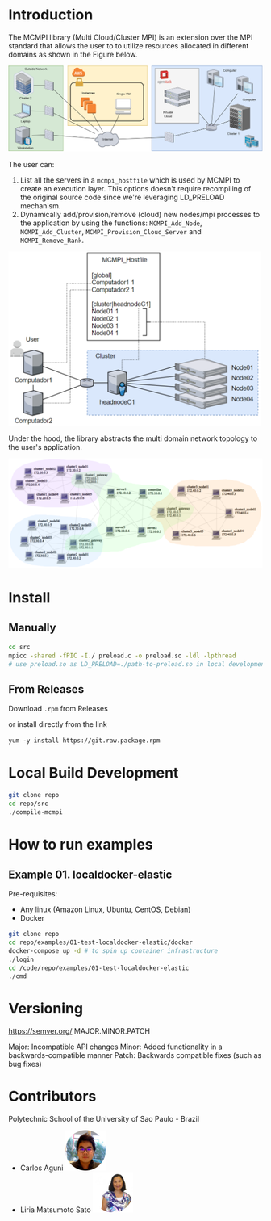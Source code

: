 
# Introduction

The MCMPI library (Multi Cloud/Cluster MPI) is an extension over the MPI standard that allows the user to to utilize resources allocated in different domains as shown in the Figure below.

![](./images/mcmpi-intro.png)

The user can:

1. List all the servers in a `mcmpi_hostfile` which is used by MCMPI to create an execution layer. This options doesn't require recompiling of the original source code since we're leveraging LD_PRELOAD mechanism.
2. Dynamically add/provision/remove (cloud) new nodes/mpi processes to the application by using the functions: `MCMPI_Add_Node`, `MCMPI_Add_Cluster`, `MCMPI_Provision_Cloud_Server` and `MCMPI_Remove_Rank`.

<img src="./images/mcmpi-hostfile.png" style="margin:auto;width:500px;">

Under the hood, the library abstracts the multi domain network topology to the user's application.

![](./images/topology-3cluster.png)

# Install

## Manually

```bash
cd src
mpicc -shared -fPIC -I./ preload.c -o preload.so -ldl -lpthread
# use preload.so as LD_PRELOAD=./path-to-preload.so in local development
```

## From Releases

Download `.rpm` from Releases

or install directly from the link

`yum -y install https://git.raw.package.rpm`

# Local Build Development

```bash
git clone repo
cd repo/src
./compile-mcmpi
```

# How to run examples

## Example 01. localdocker-elastic

Pre-requisites:
* Any linux (Amazon Linux, Ubuntu, CentOS, Debian)
* Docker

```bash
git clone repo
cd repo/examples/01-test-localdocker-elastic/docker
docker-compose up -d # to spin up container infrastructure
./login
cd /code/repo/examples/01-test-localdocker-elastic
./cmd
```

# Versioning

https://semver.org/ MAJOR.MINOR.PATCH

Major: Incompatible API changes
Minor: Added functionality in a backwards-compatible manner
Patch: Backwards compatible fixes (such as bug fixes)

# Contributors

Polytechnic School of the University of Sao Paulo - Brazil

* Carlos Aguni <img src="./images/carlos.png" width="80" height="80">
* Liria Matsumoto Sato <img src="./images/liria.png" width="80" height="80">



